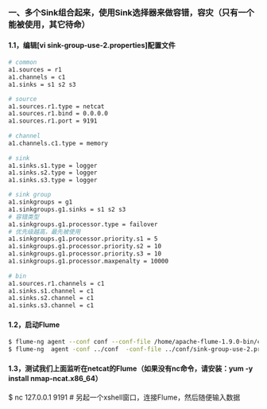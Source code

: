 ### 一、多个Sink组合起来，使用Sink选择器来做容错，容灾（只有一个能被使用，其它待命）
#### 1.1，编辑[vi sink-group-use-2.properties]配置文件
```bash
# common
a1.sources = r1
a1.channels = c1
a1.sinks = s1 s2 s3

# source
a1.sources.r1.type = netcat
a1.sources.r1.bind = 0.0.0.0
a1.sources.r1.port = 9191
  
# channel
a1.channels.c1.type = memory
  
# sink
a1.sinks.s1.type = logger
a1.sinks.s2.type = logger
a1.sinks.s3.type = logger

# sink group
a1.sinkgroups = g1
a1.sinkgroups.g1.sinks = s1 s2 s3
# 容错类型
a1.sinkgroups.g1.processor.type = failover
# 优先级越高，最先被使用
a1.sinkgroups.g1.processor.priority.s1 = 5
a1.sinkgroups.g1.processor.priority.s2 = 10
a1.sinkgroups.g1.processor.priority.s3 = 10
a1.sinkgroups.g1.processor.maxpenalty = 10000
  
# bin
a1.sources.r1.channels = c1
a1.sinks.s1.channel = c1
a1.sinks.s2.channel = c1
a1.sinks.s3.channel = c1
```

#### 1.2，启动Flume
```bash
$ flume-ng agent --conf conf --conf-file /home/apache-flume-1.9.0-bin/conf/sink-group-use-2.properties --name a1 -Dflume.root.logger=INFO,console  # linux使用
$ flume-ng  agent -conf ../conf  -conf-file ../conf/sink-group-use-2.properties -name a1 -property flume.root.logger=INFO,console                  # windows使用
```

#### 1.3，测试我们上面监听在netcat的Flume（如果没有nc命令，请安装：yum -y install nmap-ncat.x86_64）
$ nc 127.0.0.1 9191              # 另起一个xshell窗口，连接Flume，然后随便输入数据
```